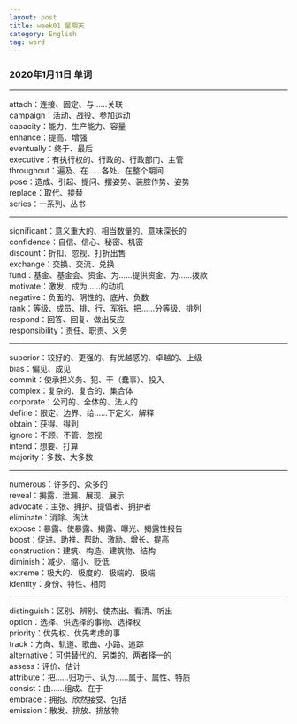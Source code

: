 ```yaml
---
layout: post  
title: week01 星期天  
category: English  
tag: word  
---
```

### 2020年1月11日 单词
- - -
attach：连接、固定、与……关联  
campaign：活动、战役、参加运动  
capacity：能力、生产能力、容量  
enhance：提高、增强  
eventually：终于、最后  
executive：有执行权的、行政的、行政部门、主管  
throughout：遍及、在……各处、在整个期间  
pose：造成、引起、提问、摆姿势、装腔作势、姿势  
replace：取代、接替  
series：一系列、丛书  
- - -
significant：意义重大的、相当数量的、意味深长的  
confidence：自信、信心、秘密、机密  
discount：折扣、忽视、打折出售  
exchange：交换、交流、兑换  
fund：基金、基金会、资金、为……提供资金、为……拨款  
motivate：激发、成为……的动机  
negative：负面的、阴性的、底片、负数  
rank：等级、成员、排、行、军衔、把……分等级、排列  
respond：回答、回复、做出反应  
responsibility：责任、职责、义务  
- - -
superior：较好的、更强的、有优越感的、卓越的、上级  
bias：偏见、成见  
commit：使承担义务、犯、干（蠢事）、投入  
complex：复杂的、复合的、集合体  
corporate：公司的、全体的、法人的  
define：限定、边界、给……下定义、解释  
obtain：获得、得到  
ignore：不顾、不管、忽视  
intend：想要、打算  
majority：多数、大多数  
- - -
numerous：许多的、众多的  
reveal：揭露、泄漏、展现、展示  
advocate：主张、拥护、提倡者、拥护者  
eliminate：消除、淘汰  
expose：暴露、使暴露、揭露、曝光、揭露性报告  
boost：促进、助推、帮助、激励、增长、提高  
construction：建筑、构造、建筑物、结构  
diminish：减少、缩小、贬低  
extreme：极大的、极度的、极端的、极端  
identity：身份、特性、相同  
- - -
distinguish：区别、辨别、使杰出、看清、听出  
option：选择、供选择的事物、选择权  
priority：优先权、优先考虑的事  
track：方向、轨道、歌曲、小路、追踪  
alternative：可供替代的、另类的、两者择一的  
assess：评价、估计  
attribute：把……归功于、认为……属于、属性、特质  
consist：由……组成、在于  
embrace：拥抱、欣然接受、包括  
emission：散发、排放、排放物